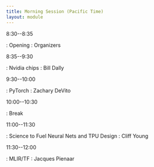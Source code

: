 ```yaml
---
title: Morning Session (Pacific Time)
layout: module
---
```


8:30--8:35

: Opening
  : Organizers


8:35--9:30

: Nvidia chips
  : Bill Dally

9:30--10:00

: PyTorch
  : Zachary DeVito

10:00--10:30

: Break


11:00--11:30

: Science to Fuel Neural Nets and TPU Design
  : Cliff Young


11:30--12:00

: MLIR/TF
  : Jacques Pienaar
